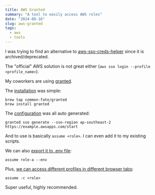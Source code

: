 ```yaml
---
title: AWS Granted
summary: "A tool to easily access AWS roles"
date: "2024-08-16"
slug: aws-granted
tags:
  - aws
  - tools
---
```


I was trying to find an alternative to [aws-sso-creds-helper](https://www.npmjs.com/package/aws-sso-creds-helper) since it is archived/deprecated.

The "official" AWS solution is not great either (`aws sso login --profile <profile_name>`).

My coworkers are using [granted](https://docs.commonfate.io/granted/introduction). 

The [installation](https://docs.commonfate.io/granted/getting-started#installing-the-cli) was simple:

```
brew tap common-fate/granted
brew install granted
```

The [configuration](https://docs.commonfate.io/granted/usage/automatic-config-generation#all-available-aws-sso-roles) was all auto generated:

```
granted sso generate --sso-region ap-southeast-2 https://example.awsapps.com/start
```

And to use is basically `assume <role>`. I can even add it to my existing scripts.

We can also [export it to .env file](https://docs.commonfate.io/granted/usage/dotenv):

```
assume role-a --env
```

Plus, [we can access different profiles in different browser tabs](https://docs.commonfate.io/granted/usage/console):

```
assume -c <role>
```

Super useful, highly recommended.